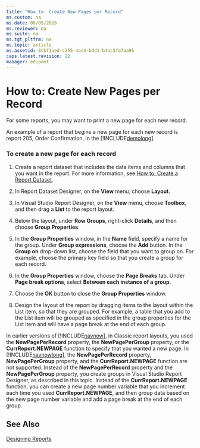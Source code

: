 ```yaml
---
title: "How to: Create New Pages per Record"
ms.custom: na
ms.date: 06/05/2016
ms.reviewer: na
ms.suite: na
ms.tgt_pltfrm: na
ms.topic: article
ms.assetid: 8cbf1aed-c255-4ac4-bdd1-b4bc5fe7aa95
caps.latest.revision: 22
manager: edupont
---
```

# How to: Create New Pages per Record
For some reports, you may want to print a new page for each new record.  
  
 An example of a report that begins a new page for each new record is report 205, Order Confirmation, in the [!INCLUDE[demolong](includes/demolong_md.md)].  
  
### To create a new page for each record  
  
1.  Create a report dataset that includes the data items and columns that you want in the report. For more information, see [How to: Create a Report Dataset](../Topic/How%20to:%20Create%20a%20Report%20Dataset.md).  
  
2.  In Report Dataset Designer, on the **View** menu, choose **Layout**.  
  
3.  In Visual Studio Report Designer, on the **View** menu, choose **Toolbox**, and then drag a **List** to the report layout.  
  
4.  Below the layout, under **Row Groups**, right\-click **Details**, and then choose **Group Properties**.  
  
5.  In the **Group Properties** window, in the **Name** field, specify a name for the group. Under **Group expressions**, choose the **Add** button. In the **Group on** drop\-down list, choose the field that you want to group on. For example, choose the primary key field so that you create a group for each record.  
  
6.  In the **Group Properties** window, choose the **Page Breaks** tab. Under **Page break options**, select **Between each instance of a group**.  
  
7.  Choose the **OK** button to close the **Group Properties** window.  
  
8.  Design the layout of the report by dragging items to the layout within the List item, so that they are grouped. For example, a table that you add to the List item will be grouped as specified in the group properties for the List item and will have a page break at the end of each group.  
  
 In earlier versions of [!INCLUDE[navnow](includes/navnow_md.md)], in Classic report layouts, you used the **NewPagePerRecord** property, the **NewPagePerGroup** property, or the **CurrReport.NEWPAGE** function to specify that you wanted a new page. In [!INCLUDE[navnowlong](includes/navnowlong_md.md)], the **NewPagePerRecord** property, **NewPagePerGroup** property, and the **CurrReport.NEWPAGE** function are not supported. Instead of the **NewPagePerRecord** property and the **NewPagePerGroup** property, you create groups in Visual Studio Report Designer, as described in this topic. Instead of the **CurrReport.NEWPAGE** function, you can create a new page number variable that you increment each time you used **CurrReport.NEWPAGE**, and then group data based on the new page number variable and add a page break at the end of each group.  
  
## See Also  
 [Designing Reports](Designing-Reports.md)